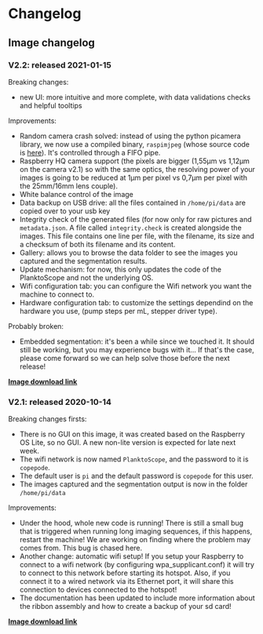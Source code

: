 # Changelog

## Image changelog

### V2.2: released 2021-01-15
Breaking changes:

- new UI: more intuitive and more complete, with data validations checks and helpful tooltips


Improvements:

- Random camera crash solved: instead of using the python picamera library, we now use a compiled binary, `raspimjpeg` (whose source code is [here](https://github.com/PlanktonPlanet/userland/tree/master/host_applications/linux/apps/raspicam)). It's controlled through a FIFO pipe.
- Raspberry HQ camera support (the pixels are bigger (1,55µm vs 1,12µm on the camera v2.1) so with the same optics, the resolving power of your images is going to be reduced at 1µm per pixel vs 0,7µm per pixel with the 25mm/16mm lens couple).
- White balance control of the image 
- Data backup on USB drive: all the files contained in `/home/pi/data` are copied over to your usb key
- Integrity check of the generated files (for now only for raw pictures and `metadata.json`. A file called `integrity.check` is created alongside the images. This file contains one line per file, with the filename, its size and a checksum of both its filename and its content.
- Gallery: allows you to browse the data folder to see the images you captured and the segmentation results.
- Update mechanism: for now, this only updates the code of the PlanktoScope and not the underlying OS.
- Wifi configuration tab: you can configure the Wifi network you want the machine to connect to.
- Hardware configuration tab: to customize the settings dependind on the hardware you use, (pump steps per mL, stepper driver type).


Probably broken:

- Embedded segmentation: it's been a while since we touched it. It should still be working, but you may experience bugs with it... If that's the case, please come forward so we can help solve those before the next release!


**[Image download link](https://drive.google.com/file/d/1fht8r7P6_bVsfIIwo7wnGLQ_1uxWCnos/view?usp=sharing)**


### V2.1: released 2020-10-14
Breaking changes firsts:

- There is no GUI on this image, it was created based on the Raspberry OS Lite, so no GUI. A new non-lite version is expected for late next week.
- The wifi network is now named `PlanktoScope`, and the password to it is `copepode`.
- The default user is `pi` and the default password is `copepode` for this user.
- The images captured and the segmentation output is now in the folder `/home/pi/data`


Improvements:

- Under the hood, whole new code is running! There is still a small bug that is triggered when running long imaging sequences, if this happens, restart the machine! We are working on finding where the problem may comes from. This bug is chased here.
- Another change: automatic wifi setup! If you setup your Raspberry to connect to a wifi network (by configuring wpa_supplicant.conf) it will try to connect to this network before starting its hotspot. Also, if you connect it to a wired network via its Ethernet port, it will share this connection to devices connected to the hotspot!
- The documentation has been updated to include more information about the ribbon assembly and how to create a backup of your sd card!


**[Image download link](https://drive.google.com/file/d/1zOmbmXqt5uELQC0FTha1ndjJyMvehGSk/view?usp=sharing)**